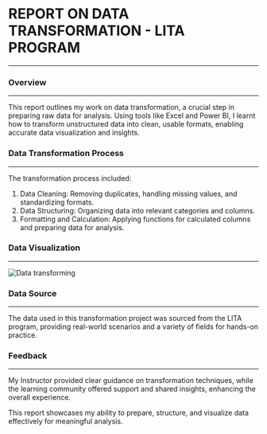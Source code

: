 # REPORT ON DATA TRANSFORMATION - LITA PROGRAM
---

### Overview
---
This report outlines my work on data transformation, a crucial step in preparing raw data for analysis. Using tools like Excel and Power BI, 
I  learnt how to transform unstructured data into clean, usable formats, enabling accurate data visualization and insights.

### Data Transformation Process
---
The transformation process included:
1. Data Cleaning: Removing duplicates, handling missing values, and standardizing formats.
2. Data Structuring: Organizing data into relevant categories and columns.
3. Formatting and Calculation: Applying functions for calculated columns and preparing data for analysis.


### Data Visualization
---

![Data transforming](https://github.com/user-attachments/assets/c121fc92-fef4-40f1-be78-00442fb74762)



### Data Source
---
The data used in this transformation project was sourced from the LITA program, providing real-world scenarios and a variety of fields for hands-on practice.

### Feedback
---
My Instructor provided clear guidance on transformation techniques, while the learning community offered support and shared insights, enhancing the overall experience.

This report showcases my ability to prepare, structure, and visualize data effectively for meaningful analysis.

